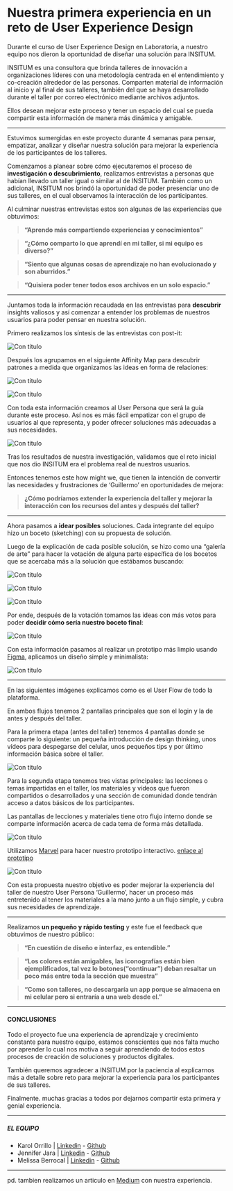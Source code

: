 # Nuestra primera experiencia en un reto de User Experience Design

Durante el curso de User Experience Design en Laboratoria, a nuestro equipo nos dieron la oportunidad de diseñar una solución para INSITUM.

INSITUM es una consultora que brinda talleres de innovación a organizaciones líderes con una metodología centrada en el entendimiento y co-creación alrededor de las personas. Comparten material de información al inicio y al final de sus talleres, también del que se haya desarrollado durante el taller por correo electrónico mediante archivos adjuntos.

Ellos desean mejorar este proceso y tener un espacio del cual se pueda compartir esta información de manera más dinámica y amigable.

***

Estuvimos sumergidas en este proyecto durante 4 semanas para pensar, empatizar, analizar y diseñar nuestra solución para mejorar la experiencia de los participantes de los talleres.

Comenzamos a planear sobre cómo ejecutaremos el proceso de **investigación o descubrimiento**, realizamos entrevistas a personas que habían llevado un taller igual o similar al de INSITUM. También como un adicional, INSITUM nos brindó la oportunidad de poder presenciar uno de sus talleres, en el cual observamos la interacción de los participantes.

Al culminar nuestras entrevistas estos son algunas de las experiencias que obtuvimos:

> **“Aprendo más compartiendo experiencias y conocimientos”**

> **“¿Cómo comparto lo que aprendí en mi taller, si mi equipo es diverso?”**

> **“Siento que algunas cosas de aprendizaje no han evolucionado y son aburridos.”**

> **“Quisiera poder tener todos esos archivos en un solo espacio.”**

***

Juntamos toda la información recaudada en las entrevistas para **descubrir** insights valiosos y así comenzar a entender los problemas de nuestros usuarios para poder pensar en nuestra solución.

Primero realizamos los síntesis de las entrevistas con post-it: 

![Con titulo](assets/pictures/sintesis.jpg "sintesis")

Después los agrupamos en el siguiente Affinity Map para descubrir patrones a medida que organizamos las ideas en forma de relaciones:

![Con titulo](assets/pictures/affinity-map-1.jpg "affinity-map-1")

![Con titulo](assets/pictures/affinity-map-2.jpg "affinity-map-2")

Con toda esta información creamos al User Persona que será la guía durante este proceso. Así nos es más fácil empatizar con el grupo de usuarios al que representa, y poder ofrecer soluciones más adecuadas a sus necesidades.

![Con titulo](assets/pictures/persona.png "user-persona")

Tras los resultados de nuestra investigación, validamos que el reto inicial que nos dio INSITUM era el problema real de nuestros usuarios.

Entonces tenemos este how might we, que tienen la intención de convertir las necesidades y frustraciones de ‘Guillermo’ en oportunidades de mejora:

> **¿Cómo podríamos extender la experiencia del taller y mejorar la interacción con los recursos del antes y después del taller?**

***

Ahora pasamos a **idear posibles** soluciones. Cada integrante del equipo hizo un boceto (sketching) con su propuesta de solución.

Luego de la explicación de cada posible solución, se hizo como una “galería de arte” para hacer la votación de alguna parte específica de los bocetos que se acercaba más a la solución que estábamos buscando:

![Con titulo](assets/pictures/sketching-1.jpg "sketching-1")

![Con titulo](assets/pictures/sketching-2.jpg "sketching-2")

![Con titulo](assets/pictures/sketching-3.jpg "sketching-3")

Por ende, después de la votación tomamos las ideas con más votos para poder **decidir cómo sería nuestro boceto final**:

![Con titulo](assets/pictures/bocetos_1.png "bocetos_1")

Con esta información pasamos al realizar un prototipo más limpio usando [Figma](https://www.figma.com "Figma"), aplicamos un diseño simple y minimalista: 

![Con titulo](assets/pictures/vista-completa.png "vista-completa")

***

En las siguientes imágenes explicamos como es el User Flow de todo la plataforma.

En ambos flujos tenemos 2 pantallas principales que son el login y la de antes y después del taller.

Para la primera etapa (antes del taller) tenemos 4 pantallas donde se comparte lo siguiente: un pequeña introducción de design thinking, unos vídeos para despegarse del celular, unos pequeños tips y por último información básica sobre el taller.

![Con titulo](assets/pictures/user-flow_1.png "user-flow_1")

Para la segunda etapa tenemos tres vistas principales: las lecciones o temas impartidas en el taller, los materiales y vídeos que fueron compartidos o desarrollados y una sección de comunidad donde tendrán acceso a datos básicos de los participantes.

Las pantallas de lecciones y materiales tiene otro flujo interno donde se comparte información acerca de cada tema de forma más detallada.

![Con titulo](assets/pictures/user-flow_2.png "user-flow_2")

Utilizamos [Marvel](https://marvelapp.com "Marvel") para hacer nuestro prototipo interactivo. [enlace al prototipo](https://marvelapp.com/5054j6h "prototipo")

![Con titulo](assets/pictures/vista-app.png "vista-app")

Con esta propuesta nuestro objetivo es poder mejorar la experiencia del taller de nuestro User Persona ‘Guillermo’, hacer un proceso más entretenido al tener los materiales a la mano junto a un flujo simple, y cubra sus necesidades de aprendizaje.

***

Realizamos **un pequeño y rápido testing** y este fue el feedback que obtuvimos de nuestro público:

> **“En cuestión de diseño e interfaz, es entendible.”**

> **“Los colores están amigables, las iconografías están bien ejemplificados, tal vez lo botones(“continuar”) deban resaltar un poco más entre toda la sección que muestra”** 

> **“Como son talleres, no descargaría un app porque se almacena en mi celular pero si entraría a una web desde el.”**

***

#### CONCLUSIONES

Todo el proyecto fue una experiencia de aprendizaje y crecimiento constante para nuestro equipo, estamos conscientes que nos falta mucho por aprender lo cual nos motiva a seguir aprendiendo de todos estos procesos de creación de soluciones y productos digitales.

También queremos agradecer a INSITUM por la paciencia al explicarnos más a detalle sobre reto para mejorar la experiencia para los participantes de sus talleres.

Finalmente. muchas gracias a todos por dejarnos compartir esta primera y genial experiencia.

***
##### EL EQUIPO

* Karol Orrillo | [Linkedin](https://www.linkedin.com/in/karol-orrillo/ "linkedin") - [Github](https://github.com/byOPKY "github") 
* Jennifer Jara | [Linkedin](https://www.linkedin.com/in/jenniferjara/ "linkedin") - [Github](https://github.com/jenniferjara "github")  
* Melissa Berrocal | [Linkedin](https://www.linkedin.com/in/melissa-berrocal/ "linkedin") - [Github](https://github.com/mel1bt "github")

***

pd. tambien realizamos un articulo en [Medium](https://medium.com/@jenniferjara/nuestro-primer-experiencia-en-un-reto-de-user-experience-design-79e564367eed "Medium") con nuestra experiencia. 
